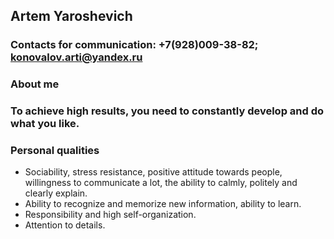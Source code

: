 ## Artem Yaroshevich
### Contacts for communication: +7(928)009-38-82; konovalov.arti@yandex.ru
### About me 
### To achieve high results, you need to constantly develop and do what you like.
### Personal qualities 
<ul><li>Sociability, stress resistance, positive attitude towards people, willingness to communicate a lot, the ability to calmly, politely and clearly explain.</li> <li>Ability to recognize and memorize new information, ability to learn.</li> <li>Responsibility and high self-organization.</li> <li>Attention to details.</li></ul>